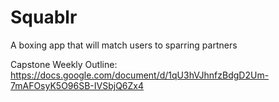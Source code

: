 # Squablr
A boxing app that will match users to sparring partners

Capstone Weekly Outline: https://docs.google.com/document/d/1qU3hVJhnfzBdgD2Um-7mAFOsyK5O96SB-IVSbjQ6Zx4


